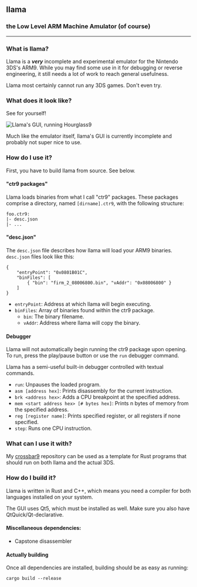 ## llama

### the Low Level ARM Machine Amulator (of course)

---

### What is llama?

Llama is a ***very*** incomplete and experimental emulator for the Nintendo 3DS's ARM9. While you may find some use in it for debugging or reverse engineering, it still needs a lot of work to reach general usefulness.

Llama most certainly cannot run any 3DS games. Don't even try.

### What does it look like?

See for yourself!

![Llama's GUI, running Hourglass9](https://i.imgur.com/4HGJFdo.png)

Much like the emulator itself, llama's GUI is currently incomplete and probably not super nice to use.

### How do I use it?

First, you have to build llama from source. See below.

#### "ctr9 packages"

Llama loads binaries from what I call "ctr9" packages. These packages comprise a directory, named `[dirname].ctr9`, with the following structure:

```
foo.ctr9:
|- desc.json
|- ...
```

#### "desc.json"

The `desc.json` file describes how llama will load your ARM9 binaries. `desc.json` files look like this:

```
{
    "entryPoint": "0x0801B01C",
    "binFiles": [
        { "bin": "firm_2_08006800.bin", "vAddr": "0x08006800" }
    ]
}
```

- `entryPoint`: Address at which llama will begin executing.
- `binFiles`: Array of binaries found within the ctr9 package.
  - `bin`: The binary filename.
  - `vAddr`: Address where llama will copy the binary.

#### Debugger

Llama will not automatically begin running the ctr9 package upon opening. To run, press the play/pause button or use the `run` debugger command.

Llama has a semi-useful built-in debugger controlled with textual commands.

- `run`: Unpauses the loaded program.
- `asm [address hex]`: Prints disassembly for the current instruction.
- `brk <address hex>`: Adds a CPU breakpoint at the specified address.
- `mem <start address hex> [# bytes hex]`: Prints n bytes of memory from the specified address.
- `reg [register name]`: Prints specified register, or all registers if none specified.
- `step`: Runs one CPU instruction.

### What can I use it with?

My [crossbar9](https://github.com/archshift/crossbar9) repository can be used as a template for Rust programs that should run on both llama and the actual 3DS.

### How do I build it?

Llama is written in Rust and C++, which means you need a compiler for both languages installed on your system.

The GUI uses Qt5, which must be installed as well. Make sure you also have QtQuick/Qt-declarative.

#### Miscellaneous dependencies:

- Capstone disassembler

#### Actually building

Once all dependencies are installed, building should be as easy as running:

```
cargo build --release
```

